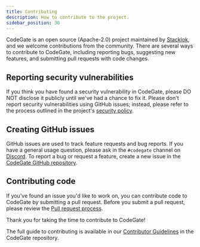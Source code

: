 ```yaml
---
title: Contributing
description: How to contribute to the project.
sidebar_position: 30
---
```


CodeGate is an open source (Apache-2.0) project maintained by
[Stacklok](https://www.stacklok.com), and we welcome contributions from the
community. There are several ways to contribute to CodeGate, including reporting
bugs, suggesting new features, and submitting pull requests with code changes.

## Reporting security vulnerabilities

If you think you have found a security vulnerability in CodeGate, please DO NOT
disclose it publicly until we've had a chance to fix it. Please don't report
security vulnerabilities using GitHub issues; instead, please refer to the
process outlined in the project's
[security policy](https://github.com/stacklok/codegate/security/policy).

## Creating GitHub issues

GitHub issues are used to track feature requests and bug reports. If you have a
general usage question, please ask in the `#codegate` channel on
[Discord](https://discord.gg/stacklok). To report a bug or request a feature,
create a new issue in the
[CodeGate GitHub repository](https://github.com/stacklok/codegate/issues).

## Contributing code

If you've found an issue you'd like to work on, you can contribute code to
CodeGate by submitting a pull request. Before you submit a pull request, please
review the
[Pull request process](https://github.com/stacklok/codegate/blob/main/CONTRIBUTING.md#pull-request-process).

Thank you for taking the time to contribute to CodeGate!

The full guide to contributing is available in our
[Contributor Guidelines](https://github.com/stacklok/codegate/blob/main/CONTRIBUTING.md)
in the CodeGate repository.
